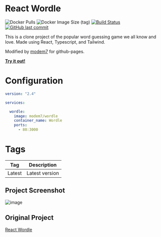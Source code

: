 # React Wordle

![Docker Pulls](https://img.shields.io/docker/pulls/modem7/wordle)
![Docker Image Size (tag)](https://img.shields.io/docker/image-size/modem7/wordle/latest)
[![Build Status](https://drone.modem7.com/api/badges/modem7/react-wordle/status.svg)](https://drone.modem7.com/modem7/react-wordle)
[![GitHub last commit](https://img.shields.io/github/last-commit/modem7/react-wordle)](react-wordle)

This is a clone project of the popular word guessing game we all know and love. Made using React, Typescript, and Tailwind.

Modified by [modem7](https://github.com/modem7) for github-pages. 

[**Try it out!**](https://modem7.github.io/react-wordle/)

# Configuration

```yaml
version: "2.4"

services:

  wordle:
    image: modem7/wordle
    container_name: Wordle
    ports:
      - 80:3000
```

# Tags
| Tag | Description |
| :----: | --- |
| Latest | Latest version |

## Project Screenshot

![image](https://user-images.githubusercontent.com/4349962/158677511-50faa60b-26a1-4880-a580-b433389f03aa.png)

## Original Project
[React Wordle](https://github.com/cwackerfuss/react-wordle)
